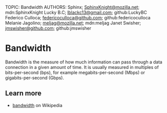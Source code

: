 TOPIC: Bandwidth
AUTHORS: Sphinx; SphinxKnight@mozilla.net; mdn:SphinxKnight
         Lucky B.C; lblackc13@gmail.com; github:LuckyBC
         Federico Culloca; federicoculloca@github.com; github:federicoculloca
         Melanie Jagolino; meljag@mozilla.net; mdn:meljag
         Janet Swisher; jmswisher@github.com; github:jmswisher

# Bandwidth

Bandwidth is the measure of how much information can pass through a data connection in a given amount
of time. It is usually measured in multiples of bits-per-second (bps),
for example megabits-per-second (Mbps) or gigabits-per-second (Gbps).

## Learn more

- [bandwidth](https://en.wikipedia.org/wiki/Bandwidth) on Wikipedia
